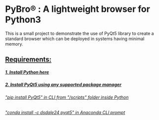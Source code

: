 <h1>PyBro® :
A lightweight browser for Python3 </h1>

<p>This is a small project to demonstrate the use of PyQt5 library to create a standard browser which can be deployed in systems having minimal memory.</p>



<u><h2>Requirements:</h2>
<h5>1. Install Python <a href="https://www.python.org/downloads/">here</a> </h5>
<h5>2. Install PyQt5 using any supported 
<a href="https://towardsdatascience.com/which-python-package-manager-should-you-use-d0fd0789a250">package manager</a></h5>

<h6>"pip install PyQt5" in CLI from "/scripts" folder inside Python </h6>
<h6>"conda install -c dsdale24 pyqt5" in Anaconda CLI prompt</h6>



